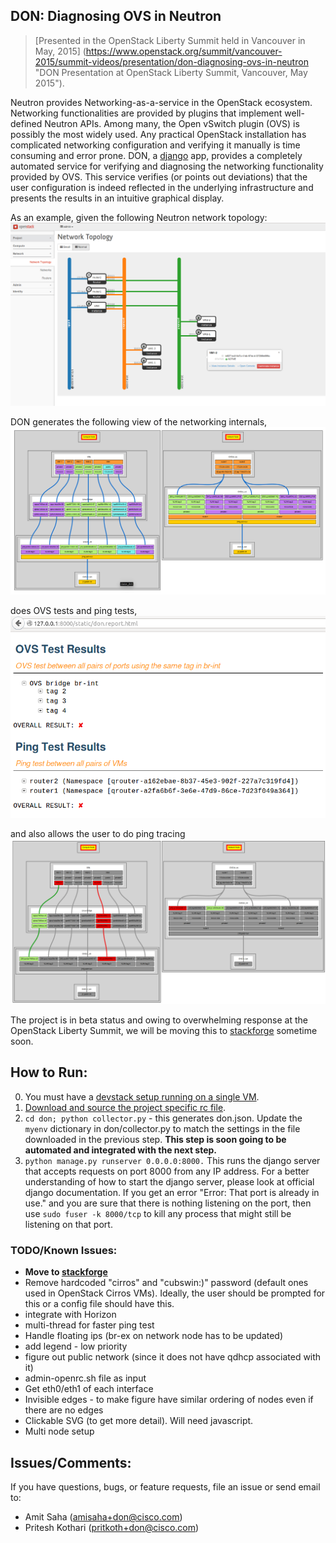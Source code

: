 ## DON: Diagnosing OVS in Neutron

> [Presented in the OpenStack Liberty Summit held in Vancouver in May, 2015]
(https://www.openstack.org/summit/vancouver-2015/summit-videos/presentation/don-diagnosing-ovs-in-neutron "DON Presentation at OpenStack Liberty Summit, Vancouver, May 2015").

Neutron provides Networking-as-a-service in the OpenStack ecosystem. Networking
functionalities are provided by plugins that implement well-defined Neutron
APIs. Among many, the Open vSwitch plugin (OVS) is possibly the most widely
used. Any practical OpenStack installation has complicated networking
configuration and verifying it manually is time consuming and error prone.
DON, a [django](https://www.djangoproject.com/) app, provides a
completely automated service for verifying and diagnosing the
networking functionality provided by OVS. This service verifies (or points out
deviations) that the user configuration is indeed reflected in the underlying
infrastructure and presents the results in an intuitive graphical display.

As an example, given the following Neutron network topology:
![Neutron: Network Topology](/don/static/net_topology.PNG "Neutron: Network Topology")

DON generates the following view of the networking internals,
![DON: Internal View](/don/static/don_internal.PNG "DON: Internal View")

does OVS tests and ping tests,
![DON: Analysis](/don/static/don_analysis.PNG "DON: Analysis")

and also allows the user to do ping tracing
![DON: Ping Tracer](/don/static/don_ping_notworking.PNG "DON: Ping Tracer")

The project is in beta status and owing to overwhelming response at the
OpenStack Liberty Summit, we will be moving this to
[stackforge](https://github.com/stackforge) sometime soon.

## How to Run:

0. You must have a [devstack setup running on a single VM](http://docs.openstack.org/developer/devstack/guides/single-vm.html).
1. [Download and source the project specific rc file](http://docs.openstack.org/user-guide/common/cli_set_environment_variables_using_openstack_rc.html).
2. `cd don; python collector.py` - this generates don.json. Update the `myenv` dictionary in
   don/collector.py to match the settings in the file downloaded in the previous
   step. **This step is soon going to be automated and integrated with the next
   step.**
3. `python manage.py runserver 0.0.0.0:8000.` This runs the django server that
   accepts requests on port 8000 from any IP address. For a better understanding of
   how to start the django server, please look at official django documentation.
   If you get an error "Error: That port is already in use." and you are sure
   that there is nothing listening on the port, then use `sudo fuser -k 8000/tcp`
   to kill any process that might still be listening on that port.

### TODO/Known Issues:
- **Move to [stackforge](https://github.com/stackforge)**
- Remove hardcoded "cirros" and "cubswin:)" password (default ones used in
  OpenStack Cirros VMs). Ideally, the user should be prompted for this or a
  config file should have this.
- integrate with Horizon
- multi-thread for faster ping test
- Handle floating ips (br-ex on network node has to be updated)
- add legend - low priority
- figure out public network (since it does not have qdhcp associated with it)
- admin-openrc.sh file as input
- Get eth0/eth1 of each interface
- Invisible edges - to make figure have similar ordering of nodes even if there
  are no edges
- Clickable SVG (to get more detail). Will need javascript.
- Multi node setup

## Issues/Comments:
If you have questions, bugs, or feature requests, file an issue or send email
to:

* Amit Saha (amisaha+don@cisco.com)
* Pritesh Kothari (pritkoth+don@cisco.com)

